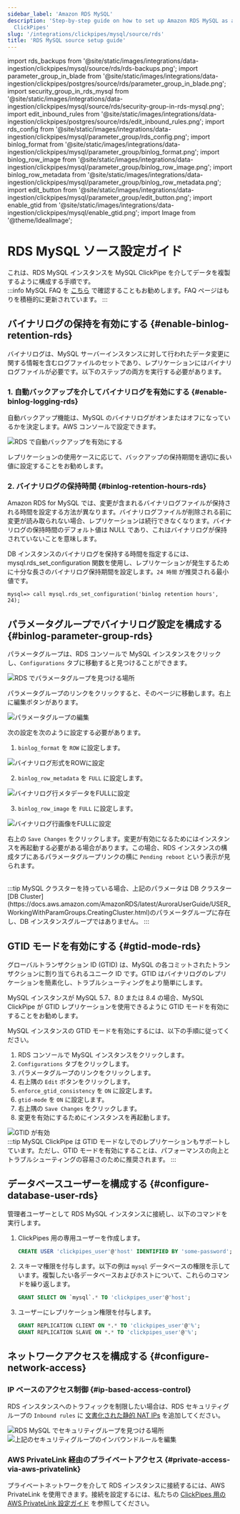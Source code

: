 ```yaml
---
sidebar_label: 'Amazon RDS MySQL'
description: 'Step-by-step guide on how to set up Amazon RDS MySQL as a source for
  ClickPipes'
slug: '/integrations/clickpipes/mysql/source/rds'
title: 'RDS MySQL source setup guide'
---
```


import rds_backups from '@site/static/images/integrations/data-ingestion/clickpipes/mysql/source/rds/rds-backups.png';
import parameter_group_in_blade from '@site/static/images/integrations/data-ingestion/clickpipes/postgres/source/rds/parameter_group_in_blade.png';
import security_group_in_rds_mysql from '@site/static/images/integrations/data-ingestion/clickpipes/mysql/source/rds/security-group-in-rds-mysql.png';
import edit_inbound_rules from '@site/static/images/integrations/data-ingestion/clickpipes/postgres/source/rds/edit_inbound_rules.png';
import rds_config from '@site/static/images/integrations/data-ingestion/clickpipes/mysql/parameter_group/rds_config.png';
import binlog_format from '@site/static/images/integrations/data-ingestion/clickpipes/mysql/parameter_group/binlog_format.png';
import binlog_row_image from '@site/static/images/integrations/data-ingestion/clickpipes/mysql/parameter_group/binlog_row_image.png';
import binlog_row_metadata from '@site/static/images/integrations/data-ingestion/clickpipes/mysql/parameter_group/binlog_row_metadata.png';
import edit_button from '@site/static/images/integrations/data-ingestion/clickpipes/mysql/parameter_group/edit_button.png';
import enable_gtid from '@site/static/images/integrations/data-ingestion/clickpipes/mysql/enable_gtid.png';
import Image from '@theme/IdealImage';


# RDS MySQL ソース設定ガイド

これは、RDS MySQL インスタンスを MySQL ClickPipe を介してデータを複製するように構成する手順です。
<br/>
:::info
MySQL FAQ を [こちら](/integrations/data-ingestion/clickpipes/mysql/faq.md) で確認することもお勧めします。FAQ ページはもりを積極的に更新されています。
:::

## バイナリログの保持を有効にする {#enable-binlog-retention-rds}
バイナリログは、MySQL サーバーインスタンスに対して行われたデータ変更に関する情報を含むログファイルのセットであり、レプリケーションにはバイナリログファイルが必要です。以下のステップの両方を実行する必要があります。

### 1. 自動バックアップを介してバイナリログを有効にする {#enable-binlog-logging-rds}
自動バックアップ機能は、MySQL のバイナリログがオンまたはオフになっているかを決定します。AWS コンソールで設定できます。

<Image img={rds_backups} alt="RDS で自動バックアップを有効にする" size="lg" border/>

レプリケーションの使用ケースに応じて、バックアップの保持期間を適切に長い値に設定することをお勧めします。

### 2. バイナリログの保持時間 {#binlog-retention-hours-rds}
Amazon RDS for MySQL では、変更が含まれるバイナリログファイルが保持される時間を設定する方法が異なります。バイナリログファイルが削除される前に変更が読み取られない場合、レプリケーションは続行できなくなります。バイナリログの保持時間のデフォルト値は NULL であり、これはバイナリログが保持されていないことを意味します。

DB インスタンスのバイナリログを保持する時間を指定するには、mysql.rds_set_configuration 関数を使用し、レプリケーションが発生するために十分な長さのバイナリログ保持期間を設定します。`24 時間` が推奨される最小値です。

```text
mysql=> call mysql.rds_set_configuration('binlog retention hours', 24);
```

## パラメータグループでバイナリログ設定を構成する {#binlog-parameter-group-rds}

パラメータグループは、RDS コンソールで MySQL インスタンスをクリックし、`Configurations` タブに移動すると見つけることができます。

<Image img={rds_config} alt="RDS でパラメータグループを見つける場所" size="lg" border/>

パラメータグループのリンクをクリックすると、そのページに移動します。右上に編集ボタンがあります。

<Image img={edit_button} alt="パラメータグループの編集" size="lg" border/>

次の設定を次のように設定する必要があります。

1. `binlog_format` を `ROW` に設定します。

<Image img={binlog_format} alt="バイナリログ形式をROWに設定" size="lg" border/>

2. `binlog_row_metadata` を `FULL` に設定します。

<Image img={binlog_row_metadata} alt="バイナリログ行メタデータをFULLに設定" size="lg" border/>

3. `binlog_row_image` を `FULL` に設定します。

<Image img={binlog_row_image} alt="バイナリログ行画像をFULLに設定" size="lg" border/>

右上の `Save Changes` をクリックします。変更が有効になるためにはインスタンスを再起動する必要がある場合があります。この場合、RDS インスタンスの構成タブにあるパラメータグループリンクの横に `Pending reboot` という表示が見られます。

<br/>
:::tip
MySQL クラスターを持っている場合、上記のパラメータは DB クラスター [DB Cluster](https://docs.aws.amazon.com/AmazonRDS/latest/AuroraUserGuide/USER_WorkingWithParamGroups.CreatingCluster.html)のパラメータグループに存在し、DB インスタンスグループではありません。
:::

## GTID モードを有効にする {#gtid-mode-rds}
グローバルトランザクション ID (GTID) は、MySQL の各コミットされたトランザクションに割り当てられるユニーク ID です。GTID はバイナリログのレプリケーションを簡素化し、トラブルシューティングをより簡単にします。

MySQL インスタンスが MySQL 5.7、8.0 または 8.4 の場合、MySQL ClickPipe が GTID レプリケーションを使用できるように GTID モードを有効にすることをお勧めします。

MySQL インスタンスの GTID モードを有効にするには、以下の手順に従ってください。
1. RDS コンソールで MySQL インスタンスをクリックします。
2. `Configurations` タブをクリックします。
3. パラメータグループのリンクをクリックします。
4. 右上隅の `Edit` ボタンをクリックします。
5. `enforce_gtid_consistency` を `ON` に設定します。
6. `gtid-mode` を `ON` に設定します。
7. 右上隅の `Save Changes` をクリックします。
8. 変更を有効にするためにインスタンスを再起動します。

<Image img={enable_gtid} alt="GTID が有効" size="lg" border/>

<br/>
:::tip
MySQL ClickPipe は GTID モードなしでのレプリケーションもサポートしています。ただし、GTID モードを有効にすることは、パフォーマンスの向上とトラブルシューティングの容易さのために推奨されます。
:::


## データベースユーザーを構成する {#configure-database-user-rds}

管理者ユーザーとして RDS MySQL インスタンスに接続し、以下のコマンドを実行します。

1. ClickPipes 用の専用ユーザーを作成します。

    ```sql
    CREATE USER 'clickpipes_user'@'host' IDENTIFIED BY 'some-password';
    ```

2. スキーマ権限を付与します。以下の例は `mysql` データベースの権限を示しています。複製したい各データベースおよびホストについて、これらのコマンドを繰り返します。

    ```sql
    GRANT SELECT ON `mysql`.* TO 'clickpipes_user'@'host';
    ```

3. ユーザーにレプリケーション権限を付与します。

    ```sql
    GRANT REPLICATION CLIENT ON *.* TO 'clickpipes_user'@'%';
    GRANT REPLICATION SLAVE ON *.* TO 'clickpipes_user'@'%';
    ```

## ネットワークアクセスを構成する {#configure-network-access}

### IP ベースのアクセス制御 {#ip-based-access-control}

RDS インスタンスへのトラフィックを制限したい場合は、RDS セキュリティグループの `Inbound rules` に [文書化された静的 NAT IPs](../../index.md#list-of-static-ips) を追加してください。

<Image img={security_group_in_rds_mysql} alt="RDS MySQL でセキュリティグループを見つける場所" size="lg" border/>

<Image img={edit_inbound_rules} alt="上記のセキュリティグループのインバウンドルールを編集" size="lg" border/>

### AWS PrivateLink 経由のプライベートアクセス {#private-access-via-aws-privatelink}

プライベートネットワークを介して RDS インスタンスに接続するには、AWS PrivateLink を使用できます。接続を設定するには、私たちの [ClickPipes 用の AWS PrivateLink 設定ガイド](/knowledgebase/aws-privatelink-setup-for-clickpipes) を参照してください。
